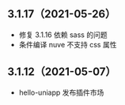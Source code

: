 ## 3.1.17（2021-05-26）
- 修复 3.1.16 依赖 sass 的问题
-  条件编译 nuve 不支持 css 属性
## 3.1.12（2021-05-07）
- hello-uniapp 发布插件市场
